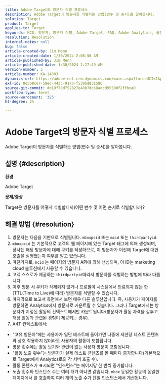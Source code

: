 ```yaml
---
title: Adobe Target의 방문자 식별 프로세스
description: Adobe Target이 방문자를 식별하는 방법(변수 및 순서)을 알아봅니다.
solution: Target
product: Target
applies-to: Target
keywords: KCS, 방문자, 방문자 식별, Adobe Target, FAQ, Adobe Analytics, 활동 노출, 인스턴스, 고유 방문자, 방문
resolution: Resolution
internal-notes: null
bug: false
article-created-by: Jim Menn
article-created-date: 1/30/2024 2:08:56 AM
article-published-by: Jim Menn
article-published-date: 1/30/2024 2:27:49 AM
version-number: 5
article-number: KA-14003
dynamics-url: https://adobe-ent.crm.dynamics.com/main.aspx?forceUCI=1&pagetype=entityrecord&etn=knowledgearticle&id=3e88e380-14bf-ee11-9079-6045bd006268
exl-id: 0e5b0ce7-50ec-443c-9173-f539bd831586
source-git-commit: dd19f78d752827e48b7dc68adcd95500f2ffbca0
workflow-type: tm+mt
source-wordcount: '325'
ht-degree: 2%

---
```


# Adobe Target의 방문자 식별 프로세스


Adobe Target이 방문자를 식별하는 방법(변수 및 순서)을 알아봅니다.

## 설명 {#description}


<b>환경</b>

Adobe Target



<b>문제/증상</b>

Target은 방문자를 어떻게 식별합니까(어떤 변수 및 어떤 순서로 식별합니까)?


## 해결 방법 {#resolution}


1. 방문자는 다음을 기반으로 식별됩니다. `mboxpcid` 또는 `mcid` 또는 `thirdpartyid`.
2. `mboxpcid` 는 기본적으로 고객의 웹 페이지에 있는 Target 태그에 의해 생성되며, 당사는 해당 방문자에 대해 쿠키를 작성하므로, 이 방문자가 이전에 Target에 대한 호출을 실행했는지 여부를 알고 있습니다.
3. 마찬가지로, `mcid` 는 페이지의 방문자 API에 의해 생성되며, 이 ID는 marketing cloud 솔루션에서 사용할 수 있습니다.
4. 고객 스스로가 제공하는 `thirdpartyid`따라서 방문자를 식별하는 방법에 따라 다릅니다.
5. 이후 방문 시 쿠키가 삭제되지 않거나 프로필이 시스템에서 만료되지 않는 한(TTL(Time to Live)에 따라) 방문자를 식별할 수 있습니다.
6. 마지막으로 보고서 측면에서 보면 매우 다른 솔루션입니다. 즉, 사용자가 페이지를 방문하면 Analytics에서 방문자로 카운트될 수 있습니다. 그러나 Target에서는 방문자가 지정된 활동의 컨텍스트에서만 카운트됩니다(방문자가 활동 자격을 갖추고 해당 활동과 관련된 경험이 제공되는 경우).
7. A4T 컨텍스트에서:


- &quot;고유 방문자&quot;에는 사용자가 일단 테스트에 들어가면 나중에 세션당 테스트 콘텐츠와 상호 작용하지 않더라도 사용자의 활동이 포함됩니다.
- 방문 횟수에는 활동 보기와 관련이 없는 사용자 방문이 포함됩니다.
- &quot;활동 노출 횟수&quot;는 방문자가 실제 테스트 콘텐츠를 볼 때마다 증가합니다(기본적으로 Target에서 Analytics로의 각 서버 호출 수).
- 활동 콘텐츠가 표시되면 &quot;인스턴스&quot;는 페이지당 한 번씩 증가합니다.
- 노출 횟수와 인스턴스 수는 여러 개가 아니면 같습니다. `mbox` 동일한 활동의 동일한 페이지에서 를 호출하여 여러 개의 노출 수가 단일 인스턴스에서 계산됩니다.
